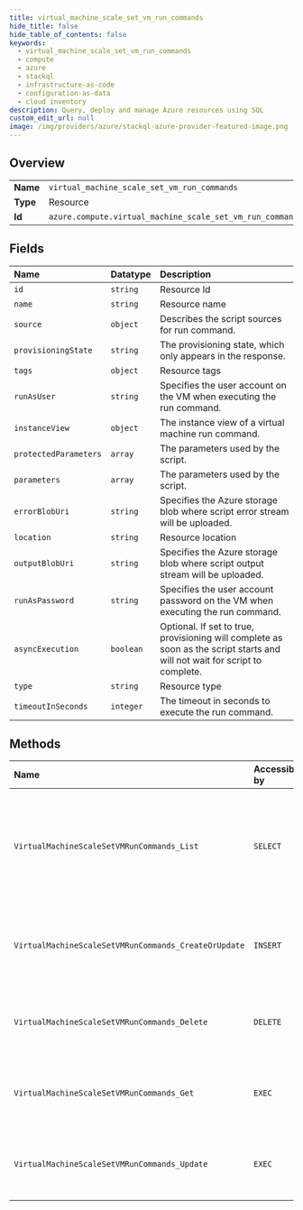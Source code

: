 ```yaml
---
title: virtual_machine_scale_set_vm_run_commands
hide_title: false
hide_table_of_contents: false
keywords:
  - virtual_machine_scale_set_vm_run_commands
  - compute
  - azure    
  - stackql
  - infrastructure-as-code
  - configuration-as-data
  - cloud inventory
description: Query, deploy and manage Azure resources using SQL
custom_edit_url: null
image: /img/providers/azure/stackql-azure-provider-featured-image.png
---
```

  
    

## Overview
<table><tbody>
<tr><td><b>Name</b></td><td><code>virtual_machine_scale_set_vm_run_commands</code></td></tr>
<tr><td><b>Type</b></td><td>Resource</td></tr>
<tr><td><b>Id</b></td><td><code>azure.compute.virtual_machine_scale_set_vm_run_commands</code></td></tr>
</tbody></table>

## Fields
| Name | Datatype | Description |
|:-----|:---------|:------------|
| `id` | `string` | Resource Id |
| `name` | `string` | Resource name |
| `source` | `object` | Describes the script sources for run command. |
| `provisioningState` | `string` | The provisioning state, which only appears in the response. |
| `tags` | `object` | Resource tags |
| `runAsUser` | `string` | Specifies the user account on the VM when executing the run command. |
| `instanceView` | `object` | The instance view of a virtual machine run command. |
| `protectedParameters` | `array` | The parameters used by the script. |
| `parameters` | `array` | The parameters used by the script. |
| `errorBlobUri` | `string` | Specifies the Azure storage blob where script error stream will be uploaded. |
| `location` | `string` | Resource location |
| `outputBlobUri` | `string` | Specifies the Azure storage blob where script output stream will be uploaded. |
| `runAsPassword` | `string` | Specifies the user account password on the VM when executing the run command. |
| `asyncExecution` | `boolean` | Optional. If set to true, provisioning will complete as soon as the script starts and will not wait for script to complete. |
| `type` | `string` | Resource type |
| `timeoutInSeconds` | `integer` | The timeout in seconds to execute the run command. |
## Methods
| Name | Accessible by | Required Params | Description |
|:-----|:--------------|:----------------|:------------|
| `VirtualMachineScaleSetVMRunCommands_List` | `SELECT` | `instanceId, resourceGroupName, subscriptionId, vmScaleSetName` | The operation to get all run commands of an instance in Virtual Machine Scaleset. |
| `VirtualMachineScaleSetVMRunCommands_CreateOrUpdate` | `INSERT` | `instanceId, resourceGroupName, runCommandName, subscriptionId, vmScaleSetName` | The operation to create or update the VMSS VM run command. |
| `VirtualMachineScaleSetVMRunCommands_Delete` | `DELETE` | `instanceId, resourceGroupName, runCommandName, subscriptionId, vmScaleSetName` | The operation to delete the VMSS VM run command. |
| `VirtualMachineScaleSetVMRunCommands_Get` | `EXEC` | `instanceId, resourceGroupName, runCommandName, subscriptionId, vmScaleSetName` | The operation to get the VMSS VM run command. |
| `VirtualMachineScaleSetVMRunCommands_Update` | `EXEC` | `instanceId, resourceGroupName, runCommandName, subscriptionId, vmScaleSetName` | The operation to update the VMSS VM run command. |
